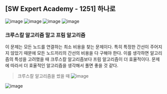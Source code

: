 ## [SW Expert Academy - 1251] 하나로

![image](https://user-images.githubusercontent.com/22045163/112419445-c5d63180-8d6e-11eb-8b3a-c0db1719513f.png)
![image](https://user-images.githubusercontent.com/22045163/112419488-d8506b00-8d6e-11eb-80c5-ec1de80c4abc.png)
![image](https://user-images.githubusercontent.com/22045163/112419531-edc59500-8d6e-11eb-9bc7-58b40c7924b5.png)
![image](https://user-images.githubusercontent.com/22045163/112419563-f6b66680-8d6e-11eb-8048-3a49204a5be7.png)

### 크루스칼 알고리즘 말고 프림 알고리즘

이 문제는 모든 노드를 연결하는 최소 비용을 찾는 문제이다. 특히 특정한 간선이 주어지지 않았기 때문에 모든 노드끼리의 간선의 비용을 다 구해야 한다. 이를 생각하면 알고리즘의 특성을 고려했을 때 크루스칼 알고리즘보다 프림 알고리즘이 더 효율적이다. 문제에 따라서 더 효율적인 알고리즘을 생각해서 풀면 좋을 것 같다.

> 크루스칼 알고리즘을 썼을 때
> ![image](https://user-images.githubusercontent.com/22045163/112420467-97f1ec80-8d70-11eb-8e2a-785f70b4317e.png)

![image](https://user-images.githubusercontent.com/22045163/112419654-1c437000-8d6f-11eb-89cf-e46840b9961c.png)
